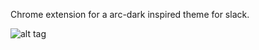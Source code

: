 Chrome extension for a arc-dark inspired theme for slack.

![alt tag](https://cloud.githubusercontent.com/assets/354898/9283349/20fc7c94-42cb-11e5-92d7-952c0528cee1.png)

